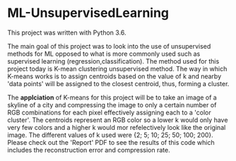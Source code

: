 # ML-UnsupervisedLearning
This project was written with Python 3.6.

The main goal of this project was to look into the use of unsupervised methods for ML opposed to what is more commonly used such as supervised learning (regression,classification).  The method used for this project today is K-mean clustering unsupervised method.  The way in which K-means works is to assign centroids based on the value of k and nearby 'data points' will be assigned to the closest centroid, thus, forming a cluster.  

The **applciation** of K-means for this project will be to take an image of a skyline of a city and compressing the image to only a certain number of RGB combinations for each pixel effectively assigning each to a 'color cluster'.  The centroids represent an RGB color so a lower k would only have very few colors and a higher k would mor refelectively look like the original image.  The different values of k used were {2; 5; 10; 25; 50; 100; 200}.  Please check out the 'Report' PDF to see the results of this code which includes the reconstruction error and compression rate.

